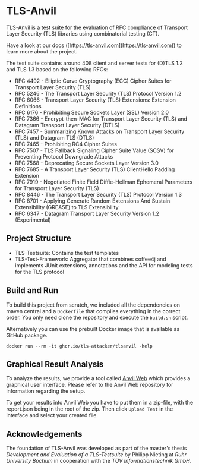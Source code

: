 # TLS-Anvil

TLS-Anvil is a test suite for the evaluation of RFC compliance of Transport Layer Security (TLS) libraries using combinatorial testing (CT).

Have a look at our docs ([https://tls-anvil.com](https://tls-anvil.com)) to learn more about the project.

The test suite contains around 408 client and server tests for (D)TLS 1.2 and TLS 1.3 based on the following RFCs:
* RFC 4492 - Elliptic Curve Cryptography (ECC) Cipher Suites for Transport Layer Security (TLS)
* RFC 5246 - The Transport Layer Security (TLS) Protocol Version 1.2
* RFC 6066 - Transport Layer Security (TLS) Extensions: Extension Definitions
* RFC 6176 - Prohibiting Secure Sockets Layer (SSL) Version 2.0
* RFC 7366 - Encrypt-then-MAC for Transport Layer Security (TLS) and Datagram Transport Layer Security (DTLS)
* RFC 7457 - Summarizing Known Attacks on Transport Layer Security (TLS) and Datagram TLS (DTLS)
* RFC 7465 - Prohibiting RC4 Cipher Suites
* RFC 7507 - TLS Fallback Signaling Cipher Suite Value (SCSV) for Preventing Protocol Downgrade Attacks
* RFC 7568 - Deprecating Secure Sockets Layer Version 3.0
* RFC 7685 - A Transport Layer Security (TLS) ClientHello Padding Extension
* RFC 7919 - Negotiated Finite Field Diffie-Hellman Ephemeral Parameters for Transport Layer Security (TLS)
* RFC 8446 - The Transport Layer Security (TLS) Protocol Version 1.3
* RFC 8701 - Applying Generate Random Extensions And Sustain Extensibility (GREASE) to TLS Extensibility
* RFC 6347 - Datagram Transport Layer Security Version 1.2 (Experimental)

## Project Structure

* TLS-Testsuite: Contains the test templates
* TLS-Test-Framework: Aggregator that combines coffee4j and implements JUnit extensions, annotations and the API for modeling tests for the TLS protocol

## Build and Run

To build this project from scratch, we included all the dependencies on maven central and a `Dockerfile` that compiles everything in the correct order. You only need clone the repository and execute the `build.sh` script.

Alternatively you can use the prebuilt Docker image that is available as GitHub package.

```
docker run --rm -it ghcr.io/tls-attacker/tlsanvil -help
```

## Graphical Result Analysis

To analyze the results, we provide a tool called [Anvil Web](https://github.com/tls-attacker/Anvil-Web/) which provides a graphical user interface.
Please refer to the Anvil Web repository for information regarding the setup.

To get your results into Anvil Web you have to put them in a zip-file, with the report.json being in the root of the zip.
Then click `Upload Test` in the interface and select your created file.

## Acknowledgements

The foundation of TLS-Anvil was developed as part of the master's thesis *Development and Evaluation of a TLS-Testsuite* by Philipp Nieting at *Ruhr University Bochum* in cooperation with the *TÜV Informationstechnik GmbH*.

